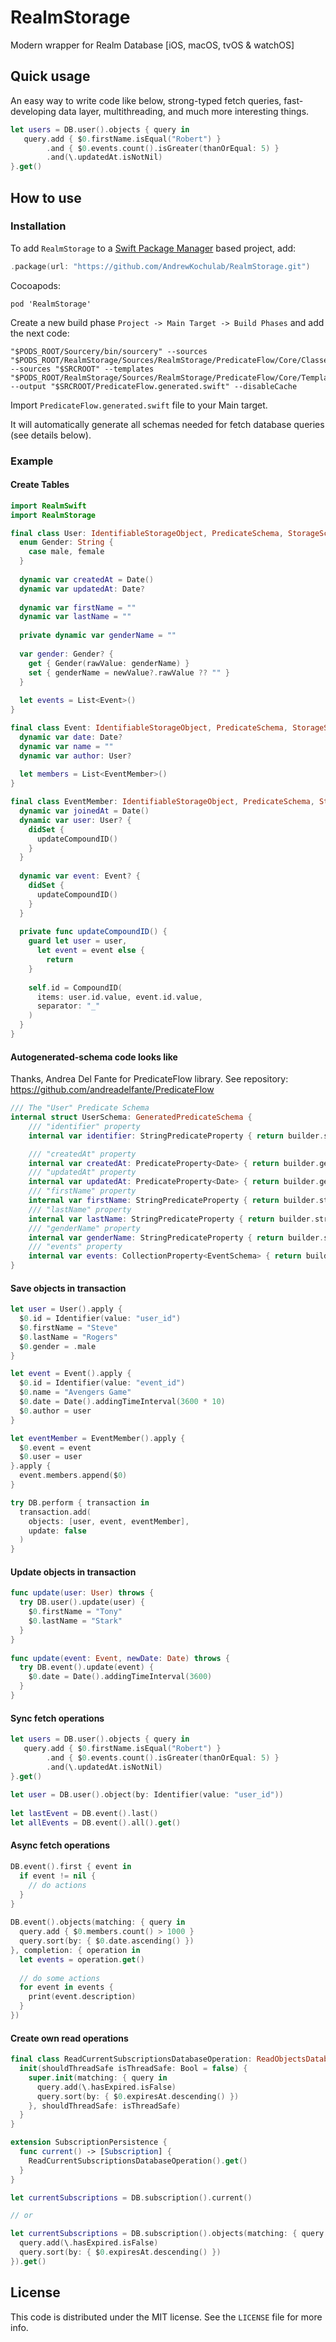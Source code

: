 # RealmStorage

Modern wrapper for Realm Database [iOS, macOS, tvOS &amp; watchOS]

## Quick usage

An easy way to write code like below, strong-typed fetch queries, fast-developing data layer, multithreading, and much more interesting things.

````swift
let users = DB.user().objects { query in
   query.add { $0.firstName.isEqual("Robert") }
        .and { $0.events.count().isGreater(thanOrEqual: 5) }
        .and(\.updatedAt.isNotNil)
}.get()
````

## How to use
### Installation

To add `RealmStorage` to a  [Swift Package Manager](https://swift.org/package-manager/)  based project, add:

````swift
.package(url: "https://github.com/AndrewKochulab/RealmStorage.git")
````

Cocoapods:

````
pod 'RealmStorage'
````

Create a new build phase `Project -> Main Target -> Build Phases` and add the next code:

````
"$PODS_ROOT/Sourcery/bin/sourcery" --sources "$PODS_ROOT/RealmStorage/Sources/RealmStorage/PredicateFlow/Core/Classes/Utils/" --sources "$SRCROOT" --templates "$PODS_ROOT/RealmStorage/Sources/RealmStorage/PredicateFlow/Core/Templates/PredicateFlow.stencil" --output "$SRCROOT/PredicateFlow.generated.swift" --disableCache
````

Import `PredicateFlow.generated.swift` file to your Main target.

It will automatically generate all schemas needed for fetch database queries (see details below).

### Example

#### Create Tables

````swift
import RealmSwift
import RealmStorage

final class User: IdentifiableStorageObject, PredicateSchema, StorageSchemaProvidable {
  enum Gender: String {
    case male, female
  }
  
  dynamic var createdAt = Date()
  dynamic var updatedAt: Date?
    
  dynamic var firstName = ""
  dynamic var lastName = ""
    
  private dynamic var genderName = ""
    
  var gender: Gender? {
    get { Gender(rawValue: genderName) }
    set { genderName = newValue?.rawValue ?? "" }
  }
    
  let events = List<Event>()
}

final class Event: IdentifiableStorageObject, PredicateSchema, StorageSchemaProvidable {
  dynamic var date: Date?
  dynamic var name = ""
  dynamic var author: User?
    
  let members = List<EventMember>()
}

final class EventMember: IdentifiableStorageObject, PredicateSchema, StorageSchemaProvidable {
  dynamic var joinedAt = Date()
  dynamic var user: User? {
    didSet {
      updateCompoundID()
    }
  }
    
  dynamic var event: Event? {
    didSet {
      updateCompoundID()
    }
  }
    
  private func updateCompoundID() {
    guard let user = user,
      let event = event else {
        return
    }
        
    self.id = CompoundID(
      items: user.id.value, event.id.value,
      separator: "_"
    )
  }
}
````

#### Autogenerated-schema code looks like

Thanks, Andrea Del Fante for PredicateFlow library.
See repository: https://github.com/andreadelfante/PredicateFlow

````swift
/// The "User" Predicate Schema
internal struct UserSchema: GeneratedPredicateSchema {
    /// "identifier" property
    internal var identifier: StringPredicateProperty { return builder.string("identifier") }

    /// "createdAt" property
    internal var createdAt: PredicateProperty<Date> { return builder.generic("createdAt") }
    /// "updatedAt" property
    internal var updatedAt: PredicateProperty<Date> { return builder.generic("updatedAt") }
    /// "firstName" property
    internal var firstName: StringPredicateProperty { return builder.string("firstName") }
    /// "lastName" property
    internal var lastName: StringPredicateProperty { return builder.string("lastName") }
    /// "genderName" property
    internal var genderName: StringPredicateProperty { return builder.string("genderName") }
    /// "events" property
    internal var events: CollectionProperty<EventSchema> { return builder.collection("events") }
}
````

#### Save objects in transaction

````swift
let user = User().apply {
  $0.id = Identifier(value: "user_id")
  $0.firstName = "Steve"
  $0.lastName = "Rogers"
  $0.gender = .male
}

let event = Event().apply {
  $0.id = Identifier(value: "event_id")
  $0.name = "Avengers Game"
  $0.date = Date().addingTimeInterval(3600 * 10)
  $0.author = user
}

let eventMember = EventMember().apply {
  $0.event = event
  $0.user = user
}.apply {
  event.members.append($0)
}

try DB.perform { transaction in
  transaction.add(
    objects: [user, event, eventMember],
    update: false
  )
}
````

#### Update objects in transaction

````swift
func update(user: User) throws {
  try DB.user().update(user) {
    $0.firstName = "Tony"
    $0.lastName = "Stark"
  }
}
    
func update(event: Event, newDate: Date) throws {
  try DB.event().update(event) {
    $0.date = Date().addingTimeInterval(3600)
  }
}
````

#### Sync fetch operations

````swift
let users = DB.user().objects { query in
   query.add { $0.firstName.isEqual("Robert") }
        .and { $0.events.count().isGreater(thanOrEqual: 5) }
        .and(\.updatedAt.isNotNil)
}.get()
        
let user = DB.user().object(by: Identifier(value: "user_id"))
        
let lastEvent = DB.event().last()
let allEvents = DB.event().all().get()
````


#### Async fetch operations

````swift
DB.event().first { event in
  if event != nil {
    // do actions
  }
}
        
DB.event().objects(matching: { query in
  query.add { $0.members.count() > 1000 }
  query.sort(by: { $0.date.ascending() })
}, completion: { operation in
  let events = operation.get()
  
  // do some actions
  for event in events {
    print(event.description)
  }
})
````

#### Create own read operations

````swift
final class ReadCurrentSubscriptionsDatabaseOperation: ReadObjectsDatabaseOperation<Subscription> {
  init(shouldThreadSafe isThreadSafe: Bool = false) {
    super.init(matching: { query in
      query.add(\.hasExpired.isFalse)
      query.sort(by: { $0.expiresAt.descending() })
    }, shouldThreadSafe: isThreadSafe)
  }
}

extension SubscriptionPersistence { 
  func current() -> [Subscription] { 
    ReadCurrentSubscriptionsDatabaseOperation().get()
  }
}

let currentSubscriptions = DB.subscription().current()

// or 

let currentSubscriptions = DB.subscription().objects(matching: { query in
  query.add(\.hasExpired.isFalse)
  query.sort(by: { $0.expiresAt.descending() })
}).get()
````


## License

This code is distributed under the MIT license. See the  `LICENSE`  file for more info.
